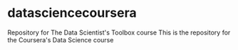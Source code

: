 # datasciencecoursera
Repository for The Data Scientist's Toolbox course
This is the repository for the Coursera's Data Science course 
